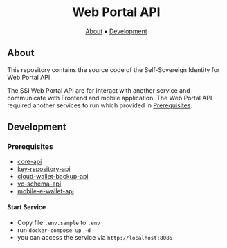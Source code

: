 
<h1 align="center">
    Web Portal API 
</h1>

<p align="center">
  <a href="#about">About</a> •
  <a href="#development">Development</a> 
</p>

## About

This repository contains the source code of the Self-Sovereign Identity for Web Portal API.

The SSI Web Portal API are for interact with another service and communicate with Frontend and mobile application. The Web Portal API required another services to run which provided in <a href = "#Prerequisites">Prerequisites</a>.

## Development

### Prerequisites

- [core-api](https://github.com/ETDA/ssi-core-api)
- [key-repository-api](https://github.com/ETDA/ssi-vc-schema-repository-api)
- [cloud-wallet-backup-api](https://github.com/ETDA/ssi-cloud-wallet-backup-api)
- [vc-schema-api](https://github.com/ETDA/ssi-vc-schema-repository-api)
- [mobile-e-wallet-api](https://github.com/ETDA/ssi-mobile-e-wallet-api)

#### Start Service
    
- Copy file `.env.sample` to `.env`
- run `docker-compose up -d`
- you can access the service via `http://localhost:8085`


